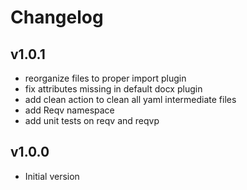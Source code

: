 # Changelog

## v1.0.1

- reorganize files to proper import plugin
- fix attributes missing in default docx plugin
- add clean action to clean all yaml intermediate files
- add Reqv namespace
- add unit tests on reqv and reqvp 

## v1.0.0

- Initial version
 